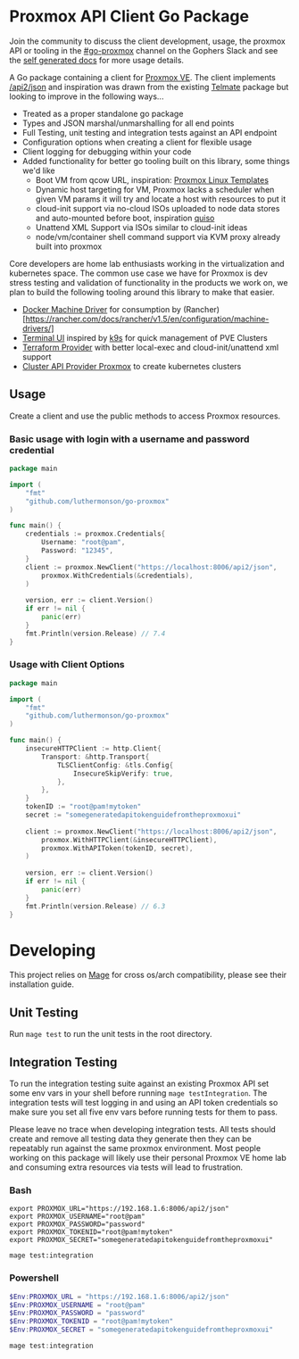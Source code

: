 # Proxmox API Client Go Package
Join the community to discuss the client development, usage, the proxmox API or tooling in the [#go-proxmox](https://gophers.slack.com/archives/C05920LDDD3) channel on the Gophers Slack and see the [self generated docs](https://pkg.go.dev/github.com/luthermonson/go-proxmox) for more usage details.

A Go package containing a client for [Proxmox VE](https://www.proxmox.com/). The client implements [/api2/json](https://pve.proxmox.com/pve-docs/api-viewer/index.html) and inspiration was drawn from the existing
[Telmate](https://github.com/Telmate/proxmox-api-go/tree/master/proxmox) package but looking to improve
in the following ways...
* Treated as a proper standalone go package
* Types and JSON marshal/unmarshalling for all end points
* Full Testing, unit testing and integration tests against an API endpoint
* Configuration options when creating a client for flexible usage
* Client logging for debugging within your code
* Added functionality for better go tooling built on this library, some things we'd like
  * Boot VM from qcow URL, inspiration: [Proxmox Linux Templates](https://www.phillipsj.net/posts/proxmox-linux-templates/)
  * Dynamic host targeting for VM, Proxmox lacks a scheduler when given VM params it will try and locate a host with resources to put it
  * cloud-init support via no-cloud ISOs uploaded to node data stores and auto-mounted before boot, inspiration [quiso](https://github.com/luthermonson/quiso)
  * Unattend XML Support via ISOs similar to cloud-init ideas
  * node/vm/container shell command support via KVM proxy already built into proxmox

Core developers are home lab enthusiasts working in the virtualization and kubernetes space. The common use case we have for
Proxmox is dev stress testing and validation of functionality in the products we work on, we plan to build the following tooling 
around this library to make that easier.
* [Docker Machine Driver](https://github.com/luthermonson/docker-machine-driver-proxmox) for consumption by (Rancher)[https://rancher.com/docs/rancher/v1.5/en/configuration/machine-drivers/]
* [Terminal UI](https://github.com/luthermonson/p9s) inspired by [k9s](https://github.com/derailed/k9s) for quick management of PVE Clusters
* [Terraform Provider](https://github.com/luthermonson/terraform-provider-proxmox) with better local-exec and cloud-init/unattend xml support
* [Cluster API Provider Proxmox](https://github.com/luthermonson/cluster-api-provider-proxmox) to create kubernetes clusters

## Usage
Create a client and use the public methods to access Proxmox resources.

### Basic usage with login with a username and password credential
```go
package main

import (
	"fmt"
	"github.com/luthermonson/go-proxmox"
)

func main() {
    credentials := proxmox.Credentials{
		Username: "root@pam", 
		Password: "12345",
    }
    client := proxmox.NewClient("https://localhost:8006/api2/json",
		proxmox.WithCredentials(&credentials),
    )
	
    version, err := client.Version()
    if err != nil {
        panic(err)
    }
    fmt.Println(version.Release) // 7.4
}
```

### Usage with Client Options
```go
package main

import (
	"fmt"
	"github.com/luthermonson/go-proxmox"
)

func main() {
    insecureHTTPClient := http.Client{
        Transport: &http.Transport{
            TLSClientConfig: &tls.Config{
                InsecureSkipVerify: true,
            },
        },
    }
    tokenID := "root@pam!mytoken"
    secret := "somegeneratedapitokenguidefromtheproxmoxui"
    
    client := proxmox.NewClient("https://localhost:8006/api2/json",
        proxmox.WithHTTPClient(&insecureHTTPClient),
        proxmox.WithAPIToken(tokenID, secret),
    )
    
    version, err := client.Version()
    if err != nil {
        panic(err)
    }
    fmt.Println(version.Release) // 6.3
}
```

# Developing
This project relies on [Mage](https://magefile.org/) for cross os/arch compatibility, please see their installation guide. 

## Unit Testing
Run `mage test` to run the unit tests in the root directory.

## Integration Testing
To run the integration testing suite against an existing Proxmox API set some env vars in your shell before running `mage testIntegration`. The integration tests will test logging in and using an API token credentials so make sure you set all five env vars before running tests for them to pass.

Please leave no trace when developing integration tests. All tests should create and remove all testing data they generate then they can be repeatably run against the same proxmox environment. Most people working on this package will likely use their personal Proxmox VE home lab and consuming extra resources via tests will lead to frustration.

### Bash
```shell
export PROXMOX_URL="https://192.168.1.6:8006/api2/json"
export PROXMOX_USERNAME="root@pam"
export PROXMOX_PASSWORD="password"
export PROXMOX_TOKENID="root@pam!mytoken"
export PROXMOX_SECRET="somegeneratedapitokenguidefromtheproxmoxui"

mage test:integration
```

### Powershell
```powershell
$Env:PROXMOX_URL = "https://192.168.1.6:8006/api2/json"
$Env:PROXMOX_USERNAME = "root@pam"
$Env:PROXMOX_PASSWORD = "password"
$Env:PROXMOX_TOKENID = "root@pam!mytoken"
$Env:PROXMOX_SECRET = "somegeneratedapitokenguidefromtheproxmoxui"

mage test:integration
```


